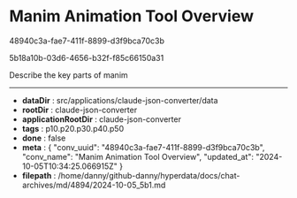 # Manim Animation Tool Overview

48940c3a-fae7-411f-8899-d3f9bca70c3b

5b18a10b-03d6-4656-b32f-f85c66150a31

Describe the key parts of manim

---

* **dataDir** : src/applications/claude-json-converter/data
* **rootDir** : claude-json-converter
* **applicationRootDir** : claude-json-converter
* **tags** : p10.p20.p30.p40.p50
* **done** : false
* **meta** : {
  "conv_uuid": "48940c3a-fae7-411f-8899-d3f9bca70c3b",
  "conv_name": "Manim Animation Tool Overview",
  "updated_at": "2024-10-05T10:34:25.066915Z"
}
* **filepath** : /home/danny/github-danny/hyperdata/docs/chat-archives/md/4894/2024-10-05_5b1.md